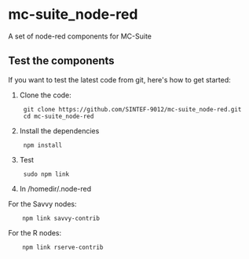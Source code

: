 # mc-suite_node-red
A set of node-red components for MC-Suite

## Test the components
If you want to test the latest code from git, here's how to get started:

1. Clone the code:

        git clone https://github.com/SINTEF-9012/mc-suite_node-red.git
        cd mc-suite_node-red

2. Install the dependencies

        npm install
        
3. Test

        sudo npm link 
        
4. In /homedir/.node-red

For the Savvy nodes:
        
        npm link savvy-contrib
        
For the R nodes:
        
        npm link rserve-contrib
        
